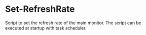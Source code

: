 # Set-RefreshRate

Script to set the refresh rate of the main monitor. The script can be executed at startup with task scheduler.
